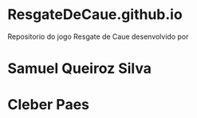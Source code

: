 # ResgateDeCaue.github.io
Repositorio do jogo Resgate de Caue desenvolvido por 
   # Samuel Queiroz Silva
   # Cleber Paes
